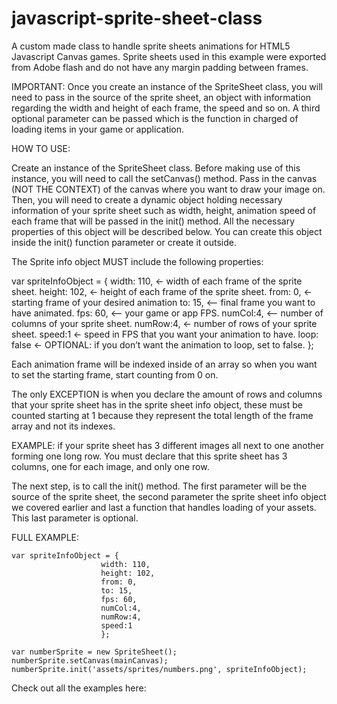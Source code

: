 # javascript-sprite-sheet-class
A custom made class to handle sprite sheets animations for HTML5 Javascript Canvas games. Sprite sheets used in this example were exported from Adobe flash and do not have any margin padding between frames.

IMPORTANT:
 Once you create an instance of the SpriteSheet class, you will need to pass in the source of the sprite sheet, an object with information regarding the width and height of each frame, the speed and so on. A third optional parameter can be passed which is the function in charged of loading items in your game or application.

HOW TO USE:

Create an instance of the SpriteSheet class. Before making use of this instance, you will need to call the setCanvas() method. Pass in the canvas (NOT THE CONTEXT) of the canvas where you want to draw your image on. Then, you will need to create a dynamic object holding necessary information of your sprite sheet such as width, height, animation speed of each frame that will be passed in the init() method. All the necessary properties of this object will be described below. You can create this object inside the init() function parameter or create it outside. 

The Sprite info object MUST include the following properties:

var spriteInfoObject = {
                        width: 110, <- width of each frame of the sprite sheet.
                        height: 102, <- height of each frame of the sprite sheet.
                        from: 0, <- starting frame of your desired animation
                        to: 15,   <— final frame you want to have animated.
                        fps: 60,  <— your game or app FPS.
                        numCol:4, <— number of columns of your sprite sheet. 
                        numRow:4, <- number of rows of your sprite sheet.
                        speed:1  <- speed in FPS that you want your animation to have.
			loop: false <- OPTIONAL: if you don’t want the animation to loop, 					set to false.
                        };

Each animation frame will be indexed inside of an array so when you want to set the starting frame, start counting from 0 on. 

The only EXCEPTION is when you declare the amount of rows and columns that your sprite sheet has in the sprite sheet info object, these must be counted starting at 1 because they represent the total length of the frame array and not its indexes. 

EXAMPLE: if your sprite sheet has 3 different images all next to one another forming one long row. You must declare that this sprite sheet has 3 columns, one for each image, and only one row.

The next step, is to call the init() method. The first parameter will be the source of the sprite sheet, the second parameter the sprite sheet info object we covered earlier and last a function that handles loading of your assets. This last parameter is optional.

FULL EXAMPLE: 

    var spriteInfoObject = {
                        width: 110,
                        height: 102,
                        from: 0,
                        to: 15,
                        fps: 60,
                        numCol:4,
                        numRow:4,
                        speed:1
                        };

    var numberSprite = new SpriteSheet();
    numberSprite.setCanvas(mainCanvas);
    numberSprite.init('assets/sprites/numbers.png', spriteInfoObject);

Check out all the examples here: 




